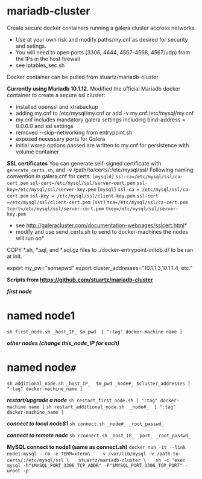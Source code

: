 # mariadb-cluster
Create secure docker containers running a galera cluster accross networks.
* Use at your own risk and modify paths/my.cnf as desired for security and setings.
* You will need to open ports (3306, 4444, 4567-4568, 4567/udp) from the IPs in the host firewall
* see iptables_sec.sh

Docker container can be pulled from stuartz/mariadb-cluster

**Currently using Mariadb 10.1.12.**
Modified the official Mariadb docker container to create a secure ssl cluster:
* installed openssl and xtrabackup
* adding my.cnf to /etc/mysql/my.cnf or add -v my.cnf:/etc/mysql/my.cnf
* my.cnf  includes mandatory galera settings including bind-address   = 0.0.0.0 and ssl settings
* removed --skip-networking from entrypoint.sh
* exposed necessary ports for Galera
* initial wsrep options passed are written to my.cnf for persistence with volume container

**SSL certificates**
You can generate self-signed certificate with `generate_certs.sh`, and -v /path/to/certs/:/etc/mysql/ssl/
Following naming convention in galera.cnf for certs:
`[mysqld]`
`ssl-ca=/etc/mysql/ssl/ca-cert.pem`
`ssl-cert=/etc/mysql/ssl/server-cert.pem`
`ssl-key=/etc/mysql/ssl/server-key.pem`
`[mysql]`
`ssl-ca = /etc/mysql/ssl/ca-cert.pem`
`ssl-key = /etc/mysql/ssl/client-key.pem`
`ssl-cert =/etc/mysql/ssl/client-cert.pem`
`[sst]`
`tca=/etc/mysql/ssl/ca-cert.pem`
`tcert=/etc/mysql/ssl/server-cert.pem`
`tkey=/etc/mysql/ssl/server-key.pem`
* see http://galeracluster.com/documentation-webpages/sslcert.html*
* modify and use send_certs.sh to send to docker-machines the nodes will run on*

COPY *.sh, *.sql, and *.sql.gz files to ./docker-entrypoint-initdb.d/ to be ran at init.

export my_pw="somepwd"
export cluster_addresses="10.1.1.3,10.1.1.4, etc."

**Scripts from https://github.com/stuartz/mariadb-cluster**

***first node***
# named node1
`sh first_node.sh _host_IP_ $m_pwd  [ ":tag" docker-machine name ]`

***other nodes (change this_node_IP for each)***
# named node`#`
`sh additional_node.sh _host_IP_  $m_pwd _node#_ $cluster_addresses [ ":tag" docker-machine_name ]`

***restart/upgrade a node***
`sh restart_first_node.sh [ ":tag" docker-machine name ]`
`sh restart_additional_node.sh  _node#_  [ ":tag" docker-machine_name ]`

***connect to local node$1***
`sh connect.sh _node#_ _root_passwd_`

***connect to remote node***
`sh rconnect.sh _host_IP_ _port_ _root_passwd_`


**MySQL connect to node1 (same as connect.sh)**
`docker run -it --link node1:mysql --rm -e TERM=xterm\`
`	-v /var/lib/mysql -v /path-to-certs/:/etc/mysql/ssl \`
`	stuartz/mariadb-cluster \`
`	sh -c 'exec mysql -h"$MYSQL_PORT_3306_TCP_ADDR" -P"$MYSQL_PORT_3306_TCP_PORT" -uroot -p'`
